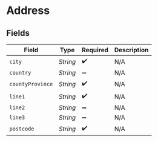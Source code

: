 # Address


## Fields

| Field              | Type               | Required           | Description        |
| ------------------ | ------------------ | ------------------ | ------------------ |
| `city`             | *String*           | :heavy_check_mark: | N/A                |
| `country`          | *String*           | :heavy_minus_sign: | N/A                |
| `countyProvince`   | *String*           | :heavy_check_mark: | N/A                |
| `line1`            | *String*           | :heavy_check_mark: | N/A                |
| `line2`            | *String*           | :heavy_minus_sign: | N/A                |
| `line3`            | *String*           | :heavy_minus_sign: | N/A                |
| `postcode`         | *String*           | :heavy_check_mark: | N/A                |